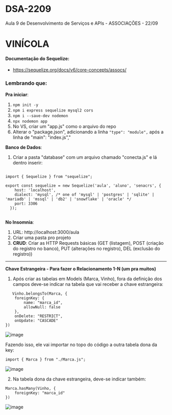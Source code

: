 # DSA-2209
Aula 9 de Desenvolvimento de Serviços e APIs - ASSOCIAÇÕES - 22/09

# VINÍCOLA

#### Documentação do Sequelize: 
+ https://sequelize.org/docs/v6/core-concepts/assocs/

### Lembrando que:

**Pra iniciar**:
1. `` npm init -y ``
2. `` npm i express sequelize mysql2 cors ``
3. `` npm i --save-dev nodemon ``
4. `` npx nodemon app ``
5. No VS, criar um "app.js" como o arquivo do repo
6. Alterar o "package.json", adicionando a linha `` "type": "module", `` após a linha de "main": "index.js","

**Banco de Dados**:
1. Criar a pasta "database" com um arquivo chamado "conecta.js" e lá dentro inserir:

```

import { Sequelize } from "sequelize";

export const sequelize = new Sequelize('aula', 'aluno', 'senacrs', {
    host: 'localhost',
    dialect: 'mysql', /* one of 'mysql' | 'postgres' | 'sqlite' | 'mariadb' | 'mssql' | 'db2' | 'snowflake' | 'oracle' */
    port: 3306 
  });
  
```` 

**No Insomnia**:
1. URL: http://localhost:3000/aula
2. Criar uma pasta pro projeto
3. **CRUD**: Criar as HTTP Requests básicas (GET (listagem), POST (criação do registro no banco), PUT (alterações no registro), DEL (exclusão do registro))

----

**Chave Estrangeira - Para fazer o Relacionamento 1-N (um pra muitos)** 

1. Após criar as tabelas em Models (Marca, Vinho), fora da definição dos campos deve-se indicar na tabela que vai receber a chave estrangeira:

````
   Vinho.belongsTo(Marca, {
    foreignKey: {
        name: "marca_id",
        allowNull: false
    },
    onDelete: "RESTRICT",
    onUpdate: "CASCADE"
})
````

![image](https://github.com/CarolinaSFreitas/DSA-2209/assets/99994934/1a24a73a-380e-4458-bd6d-17b3da744fd3)

Fazendo isso, ele vai importar no topo do código a outra tabela dona da key:

`` import { Marca } from "./Marca.js"; `` 

![image](https://github.com/CarolinaSFreitas/DSA-2209/assets/99994934/6d85c4e2-c7cd-4013-92ee-2c499e12eb3c)

2. Na tabela dona da chave estrangeira, deve-se indicar também:

````
Marca.hasMany(Vinho, {
    foreignKey: "marca_id"
})

````

![image](https://github.com/CarolinaSFreitas/DSA-2209/assets/99994934/0efec5c9-739d-4f3b-bfec-6e0afed444d6)


